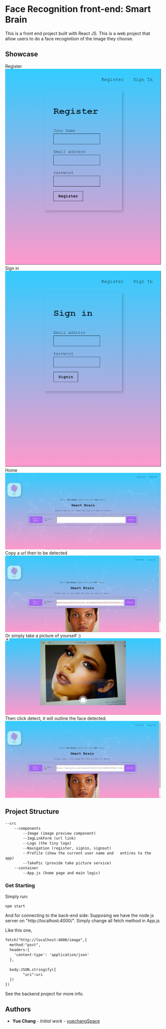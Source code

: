 # Face Recognition front-end: Smart Brain
This is a front end project built with React JS.
This is a web project that allow users to do a face recoginition of the image they choose.

## Showcase
Register<br /> 
![register](https://github.com/yuechangSpace/FaceRecognition/blob/master/Screenshots/register.png)<br /> 
Sign in<br /> 
![signin](https://github.com/yuechangSpace/FaceRecognition/blob/master/Screenshots/signin.png)<br /> 
Home <br /> 
![home](https://github.com/yuechangSpace/FaceRecognition/blob/master/Screenshots/home.png)<br /> 
Copy a url then to be detected<br /> 
![url](https://github.com/yuechangSpace/FaceRecognition/blob/master/Screenshots/copyUrl.png)<br /> 
Or simply take a picture of yourself :)<br /> 
![takePic](https://github.com/yuechangSpace/FaceRecognition/blob/master/Screenshots/takePic.png)<br /> 
Then click detect, it will outline the face detected.<br /> 
![detect](https://github.com/yuechangSpace/FaceRecognition/blob/master/Screenshots/detect.png)<br /> 

## Project Structure
```
--src
	--components
		--Image (image preview component)
		--ImgLinkForm (url link)
		--Logo (the tiny logo)
		--Navigation (register, signin, signout)
		--Profile (show the current user name and 	entires to the app)
		--TakePic (provide take picture service)
	--container
		--App.js (home page and main logic)
```
### Get Starting

Simply run:

```
npm start
```

And for connecting to the back-end side:
Supposing we have the node js server on "http://localhost:4000/".
Simply change all fetch method in App.js

Like this one,
```
fetch("http://localhost:4000/image",{
  method:"post",
  headers:{
    'content-type': 'application/json'
  },

  body:JSON.stringify({
		"uri":uri
  })
})
```
See the backend project for more info.


## Authors

* **Yue Chang** - *Initial work* - [yuechangSpace](https://github.com/yuechangSpace/)

